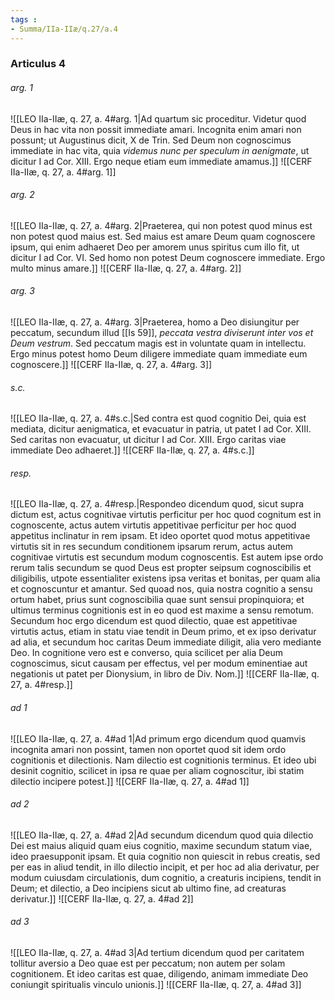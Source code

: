 ```yaml
---
tags : 
- Summa/IIa-IIæ/q.27/a.4
---
```


### Articulus 4

###### arg. 1
![[LEO IIa-IIæ, q. 27, a. 4#arg. 1|Ad quartum sic proceditur. Videtur quod Deus in hac vita non possit immediate amari. Incognita enim amari non possunt; ut Augustinus dicit, X de Trin. Sed Deum non cognoscimus immediate in hac vita, quia *videmus nunc per speculum in aenigmate*, ut dicitur I ad Cor. XIII. Ergo neque etiam eum immediate amamus.]]
![[CERF IIa-IIæ, q. 27, a. 4#arg. 1]]

###### arg. 2
![[LEO IIa-IIæ, q. 27, a. 4#arg. 2|Praeterea, qui non potest quod minus est non potest quod maius est. Sed maius est amare Deum quam cognoscere ipsum, qui enim adhaeret Deo per amorem unus spiritus cum illo fit, ut dicitur I ad Cor. VI. Sed homo non potest Deum cognoscere immediate. Ergo multo minus amare.]]
![[CERF IIa-IIæ, q. 27, a. 4#arg. 2]]

###### arg. 3
![[LEO IIa-IIæ, q. 27, a. 4#arg. 3|Praeterea, homo a Deo disiungitur per peccatum, secundum illud [[Is 59]], *peccata vestra diviserunt inter vos et Deum vestrum*. Sed peccatum magis est in voluntate quam in intellectu. Ergo minus potest homo Deum diligere immediate quam immediate eum cognoscere.]]
![[CERF IIa-IIæ, q. 27, a. 4#arg. 3]]

###### s.c.
![[LEO IIa-IIæ, q. 27, a. 4#s.c.|Sed contra est quod cognitio Dei, quia est mediata, dicitur aenigmatica, et evacuatur in patria, ut patet I ad Cor. XIII. Sed caritas non evacuatur, ut dicitur I ad Cor. XIII. Ergo caritas viae immediate Deo adhaeret.]]
![[CERF IIa-IIæ, q. 27, a. 4#s.c.]]

###### resp.
![[LEO IIa-IIæ, q. 27, a. 4#resp.|Respondeo dicendum quod, sicut supra dictum est, actus cognitivae virtutis perficitur per hoc quod cognitum est in cognoscente, actus autem virtutis appetitivae perficitur per hoc quod appetitus inclinatur in rem ipsam. Et ideo oportet quod motus appetitivae virtutis sit in res secundum conditionem ipsarum rerum, actus autem cognitivae virtutis est secundum modum cognoscentis. Est autem ipse ordo rerum talis secundum se quod Deus est propter seipsum cognoscibilis et diligibilis, utpote essentialiter existens ipsa veritas et bonitas, per quam alia et cognoscuntur et amantur. Sed quoad nos, quia nostra cognitio a sensu ortum habet, prius sunt cognoscibilia quae sunt sensui propinquiora; et ultimus terminus cognitionis est in eo quod est maxime a sensu remotum. Secundum hoc ergo dicendum est quod dilectio, quae est appetitivae virtutis actus, etiam in statu viae tendit in Deum primo, et ex ipso derivatur ad alia, et secundum hoc caritas Deum immediate diligit, alia vero mediante Deo. In cognitione vero est e converso, quia scilicet per alia Deum cognoscimus, sicut causam per effectus, vel per modum eminentiae aut negationis ut patet per Dionysium, in libro de Div. Nom.]]
![[CERF IIa-IIæ, q. 27, a. 4#resp.]]

###### ad 1
![[LEO IIa-IIæ, q. 27, a. 4#ad 1|Ad primum ergo dicendum quod quamvis incognita amari non possint, tamen non oportet quod sit idem ordo cognitionis et dilectionis. Nam dilectio est cognitionis terminus. Et ideo ubi desinit cognitio, scilicet in ipsa re quae per aliam cognoscitur, ibi statim dilectio incipere potest.]]
![[CERF IIa-IIæ, q. 27, a. 4#ad 1]]

###### ad 2
![[LEO IIa-IIæ, q. 27, a. 4#ad 2|Ad secundum dicendum quod quia dilectio Dei est maius aliquid quam eius cognitio, maxime secundum statum viae, ideo praesupponit ipsam. Et quia cognitio non quiescit in rebus creatis, sed per eas in aliud tendit, in illo dilectio incipit, et per hoc ad alia derivatur, per modum cuiusdam circulationis, dum cognitio, a creaturis incipiens, tendit in Deum; et dilectio, a Deo incipiens sicut ab ultimo fine, ad creaturas derivatur.]]
![[CERF IIa-IIæ, q. 27, a. 4#ad 2]]

###### ad 3
![[LEO IIa-IIæ, q. 27, a. 4#ad 3|Ad tertium dicendum quod per caritatem tollitur aversio a Deo quae est per peccatum; non autem per solam cognitionem. Et ideo caritas est quae, diligendo, animam immediate Deo coniungit spiritualis vinculo unionis.]]
![[CERF IIa-IIæ, q. 27, a. 4#ad 3]]

